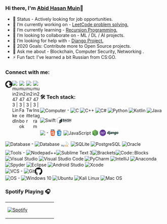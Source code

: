 ### Hi there, I'm [Abid Hasan Muin](https://muin2473.github.io/)👋
- 💼 Status - Actively looking for job opportunities.
- 🔭 I’m currently working on - [LeetCode problem solving.](https://leetcode.com/problemset/all/)
- 🌱 I’m currently learning - [Recursion Programming.](https://g.co/kgs/YUhr8c)
- 👯 I’m looking to collaborate on - ML / DL / AI projects.
- 🤔 I’m looking for help with - [Django Project.](https://www.djangoproject.com/)
- 🎯 2020 Goals: Contribute more to Open Source projects.
- 💬 Ask me about - Blockchain, Computer Security, Networking .
- ⚡ Fun fact: I've learned a bit Russian from CS:GO.

### Connect with me:
[<img align="left" alt="muin2473 | Github portfolio" width="22px" src="https://raw.githubusercontent.com/iconic/open-iconic/master/svg/globe.svg"/>][website]
[<img align="left" alt="muin2473 | LinkedIn" width="22px" src="https://cdn.jsdelivr.net/npm/simple-icons@latest/icons/linkedin.svg" />][linkedin]
[<img align="left" alt="muin2473 | Facebook" width="22px" src="https://cdn.jsdelivr.net/npm/simple-icons@latest/icons/facebook.svg"/>][facebook]
[<img align="left" alt="muin2473 | Twitter" width="22px" src="https://cdn.jsdelivr.net/npm/simple-icons@latest/icons/twitter.svg" />][twitter]
[<img align="left" alt="muin2473 | Instagram" width="22px" src="https://cdn.jsdelivr.net/npm/simple-icons@latest/icons/instagram.svg"/>][instagram]

[website]: https://muin2473.github.io
[linkedin]: https://linkedin.com/in/muin2473
[facebook]: https://www.facebook.com/muin2473
[twitter]: https://twitter.com/muin2473
[instagram]: https://www.instagram.com/muin2473

<br>

### 🛠 Tech stack:
<img align="center" alt="Computer" width="24px" src="https://img.icons8.com/nolan/64/programming.png"> - <img align="center" alt="C" width="20px" src="https://cdn.jsdelivr.net/npm/programming-languages-logos/src/c/c.png"> <img align="center" alt="C++" width="20px" src="https://cdn.jsdelivr.net/npm/programming-languages-logos/src/cpp/cpp.png"> <img align="center" alt="C#" width="20px" src="https://cdn.jsdelivr.net/npm/programming-languages-logos/src/csharp/csharp.png"> <img align="center" alt="Python" width="20px" src="https://cdn.jsdelivr.net/npm/programming-languages-logos/src/python/python.png"> <img align="center" alt="Kotlin" width="20px" src="https://cdn.jsdelivr.net/npm/programming-languages-logos/src/kotlin/kotlin.png"> <img align="center" alt="Java" width="20px" src="https://cdn.jsdelivr.net/npm/programming-languages-logos/src/java/java.png"> <img align="center" alt="Swift" width="20px" src="https://cdn.jsdelivr.net/npm/programming-languages-logos/src/swift/swift.png"> <img align="center" alt="Bash" width="45px" src="https://raw.githubusercontent.com/github/explore/80688e429a7d4ef2fca1e82350fe8e3517d3494d/topics/bash/bash.png">
<br>
<img align="center" width="24px" src="https://img.icons8.com/color/48/000000/domain--v1.png"> - <img align="center" alt="HTML5" width="20px" src="https://raw.githubusercontent.com/github/explore/80688e429a7d4ef2fca1e82350fe8e3517d3494d/topics/html/html.png"><img align="center" alt="CSS3" width="20px" src="https://raw.githubusercontent.com/github/explore/80688e429a7d4ef2fca1e82350fe8e3517d3494d/topics/css/css.png"> <img align="center" alt="JavaScript" width="20px" src="https://cdn.jsdelivr.net/npm/programming-languages-logos/src/javascript/javascript.png"> <img align="center" alt="Node.js" width="20px" src="https://raw.githubusercontent.com/github/explore/80688e429a7d4ef2fca1e82350fe8e3517d3494d/topics/nodejs/nodejs.png"> <img align="center" alt=".NET" width="20px" src="https://raw.githubusercontent.com/github/explore/93d8a67084f94b2a444e510199a6e7622e5b09a3/topics/dotnet/dotnet.png"> <img align="center" alt="Django" width="35px" src="https://raw.githubusercontent.com/github/explore/80688e429a7d4ef2fca1e82350fe8e3517d3494d/topics/django/django.png">
<br>
<img align="center" alt="Database" width="22px" src="https://img.icons8.com/fluent/48/000000/database.png"> - <img align="center" alt="Database" width="24px" src="https://user-images.githubusercontent.com/21988951/96863337-8dad8880-1488-11eb-9600-b9e9ec99b2ba.png"><img align="center" alt="MySQL" width="35px" src="https://raw.githubusercontent.com/github/explore/80688e429a7d4ef2fca1e82350fe8e3517d3494d/topics/mysql/mysql.png"><img align="center" alt="SQLite" width="35px" src="https://www.sqlite.org/images/sqlite370_banner.gif"> <img align="center" alt="PostgreSQL" width="14px" src="https://www.postgresql.org/media/img/about/press/elephant.png">
<img align="center" alt="Oracle" width="20px" src="https://img.icons8.com/color/48/000000/oracle-logo.png">
<br>
<img align="center" alt="Tools" width="21px" src="https://img.icons8.com/doodle/48/000000/maintenance.png"> - <img align="center" alt="Nodepad++" width="28px" src="https://img.icons8.com/color/48/000000/notepad-plus-plus.png"><img align="center" alt="Sublime Text 3" width="32px" src="https://img.favpng.com/13/18/8/text-symbol-orange-png-favpng-2j8EiqFHdGmefkvztEngvcx1f.jpg"><img align="center" alt="Brackets" width="36px" src="https://img.favpng.com/19/15/20/blue-square-symbol-trademark-png-favpng-Ha3HP1rGQAdVyUvnAHZ7sxNuQ.jpg"><img align="center" alt="Code::Blocks" width="30px" src="https://img.favpng.com/19/25/14/code-blocks-integrated-development-environment-c-computer-programming-installation-png-favpng-WfAhrhKnN5qFPVSr8ceEjBf67.jpg"><img align="center" alt="Visual Studio" width="25px" src="https://img.icons8.com/color/48/000000/visual-studio.png"> <img align="center" alt="Visual Studio Code" width="25px" src="https://img.icons8.com/fluent/48/000000/visual-studio-code-2019.png"> <img align="center" alt="PyCharm" width="25px" src="https://img.icons8.com/color/48/000000/pycharm.png"> <img align="center" alt="IntelliJ" width="25px" src="https://img.icons8.com/color/48/000000/intellij-idea.png"> <img align="center" alt="Anaconda" width="22px" src="https://user-images.githubusercontent.com/21988951/96889398-5fd83c00-14a8-11eb-8449-0ec275e2eed2.png">
<img align="center" alt="Spyder" width="30px" src="https://user-images.githubusercontent.com/21988951/96890197-3d92ee00-14a9-11eb-8db0-43fb7a410435.png"> <img align="center" alt="Eclipse" width="22px" src="https://user-images.githubusercontent.com/21988951/96878072-3b766280-149c-11eb-9ffd-36506967879f.png"> <img align="center" alt="Android Studio" width="22px" src="https://user-images.githubusercontent.com/21988951/96877449-77f58e80-149b-11eb-9072-9566ac8f6018.png"> <img align="center" alt="Xcode" width="28px" src="https://img.icons8.com/color/48/000000/xcode.png">
<br>
<img align="center" alt="VCS" height="18px" width="21px" src="https://opencontext.org/static/oc/images/about/pull-request-noun-368568.png"> - <img align="center" alt="Git" width="28px" src="https://img.icons8.com/color/48/000000/git.png"><img align="center" alt="GitHub" width="24px" src="https://raw.githubusercontent.com/github/explore/78df643247d429f6cc873026c0622819ad797942/topics/github/github.png">
<br>
<img align="center" alt="OS" width="25px" src="https://img.icons8.com/color/48/000000/operating-system--v1.png"> - <img align="center" alt="Windows 10" width="25px" src="https://img.icons8.com/fluent/48/000000/windows-10.png"> <img align="center" alt="Ubuntu" width="25px" src="https://img.icons8.com/color/48/000000/ubuntu.png"> <img align="center" alt="Kali Linux" width="25px" src="https://img.icons8.com/color/48/000000/kali-linux.png"> <img align="center" alt="Mac OS" width="25px" src="https://img.icons8.com/color/48/000000/mac-os-logo.png">


### Spotify Playing 🎧
<table width="100%">
    <tr>
  <td width="50%">
    
[![Spotify](https://spotify-for-github-profile.muin2473.vercel.app/api/spotify)](https://open.spotify.com/user/uma6xwiukzrvdcuhmfokxhpl6)

  </td>
</table>
